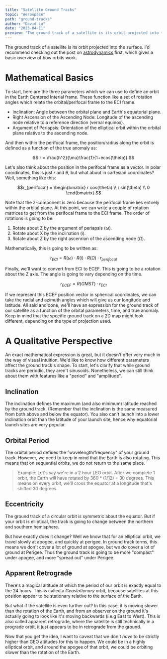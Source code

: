 ```yaml
---
title: "Satellite Ground Tracks"
topic: "Aerospace"
path: "ground-tracks"
author: "David Lu"
date: "2023-04-11"
preview: "The ground track of a satellite is its orbit projected into the surface. I'd recommend checking out the post on astrodynamics first, which gives a basic overview of how orbits work."
---
```


The ground track of a satellite is its orbit projected into the surface. I'd recommend checking out the post on [astrodynamics](/posts/astrodynamics/) first, which gives a basic overview of how orbits work. 

# Mathematical Basics

<v-divider></v-divider>

To start, here are the three parameters which we can use to define an orbit in the Earth Centered Interial frame. These function like a set of rotation angles which relate the orbital/perifocal frame to the ECI frame. 

* Inclination: Angle between the orbital plane and Earth's equatorial plane.
* Right Ascension of the Ascending Node: Longitude of the ascending node relative to a reference direction (vernal equinox).
* Argument of Periapsis: Orientation of the elliptical orbit within the orbital plane relative to the ascending node.

And then within the perifocal frame, the position/radius along the orbit is defined as a function of the true anomaly as:

$$ r = \frac{h^2}{\mu}\frac{1}{1+ecos(\theta)} $$

Let's also think about the position in the perifocal frame as a vector. In polar coordinates, this is just $r$ and $\theta$, but what about in cartesian coordinates? Well, something like this:

$$r_{perifocal} = \begin{bmatrix} r cos(\theta) \\ r sin(\theta) \\ 0 \end{bmatrix} $$

Note that the z-component is zero because the perifocal frame lies entirely within the orbital plane. At this point, we can write a couple of rotation matrices to get from the perifocal frame to the ECI frame. The order of rotations is going to be:

1. Rotate about Z by the argument of periapsis $(\omega)$.
2. Rotate about X by the inclination $(i)$.
3. Rotate about Z by the right ascenrion of the ascending node $(\Omega)$.

Mathematically, this is going to be written as:

$$ r_{ECI} = R(\omega) \cdot R(i) \cdot R(\Omega) \cdot r_{perifocal}$$

Finally, we'll want to convert from ECI to ECEF. This is going to be a rotation about the Z axis. The angle is going to vary depending on the time. 

$$ r_{ECEF} = R(GMST) \cdot r_{ECI} $$

If we represent this ECEF position vector in spherical coordinates, we can take the radial and azimuth angles which will give us our longitude and latitude. All said and done, we'll have an expression for the ground track of our satellite as a function of the orbital parameters, time, and true anomaly. Keep in mind that the specific ground track on a 2D map might look different, depending on the type of projection used. 


# A Qualitative Perspective

<v-divider></v-divider>

An exact mathematical expression is great, but it doesn't offer very much in the way of visual intuition. We'd like to know how different parameters affect the ground track's shape. To start, let's clarify that while ground tracks are periodic, they aren't sinusoids. Nonetheless, we can still think about them with features like a "period" and "amplitude". 

## Inclination

The inclination defines the maximum (and also minimum) latitude reached by the ground track. (Remember that the inclination is the same measured from both above and below the equator). You also can't launch into a lower inclination orbit than the latitude of your launch site, hence why equatorial launch sites are very popular. 

## Orbital Period

The orbital period defines the "wavelength/frequency" of your ground track. However, we need to keep in mind that the Earth is also rotating. This means that on sequential orbits, we do not return to the same place. 

> Example: Let's say we're in a 2 hour LEO orbit. After we complete 1 orbit, the Earth will have rotated by 360 * (1/12) = 30 degrees. This means on every orbit, we'll cross the equator at a longitude that's shifted 30 degrees. 

## Eccentricity

The ground track of a circular orbit is symmetric about the equator. But if your orbit is elliptical, the track is going to change between the northern and southern hemisphere. 

But how exactly does it change? Well we know that for an elliptical orbit, we travel slowly at apogee, and quickly at perigee. In ground track terms, this means we don't cover a lot of ground at apogee, but we *do* cover a lot of ground at Perigee. Thus the ground track is going to be more "compact" under apogee, and more "spread out" under Perigee. 

## Apparent Retrograde

There's a magical altitude at which the period of our orbit is exactly equal to the 24 hours. This is called a *Geostationary* orbit, because satellites at this position appear to be stationary relative to the surface of the Earth. 

But what if the satellite is even further out? In this case, it is moving slower than the rotation of the Earth, and from an observer on the ground it's actually going to look like it's moving backwards (i.e.g East to West). This is also called apparent retrograde, where the satellite is still technically in a prograde orbit, it just appears to be in retrograde from the ground. 

Now that you get the idea, I want to caveat that we don't *have* to be strictly higher than GEO altitudes for this to happen. We could be in a highly elliptical orbit, and around the apogee of that orbit, we could be orbiting slower than the rotation of the Earth. 